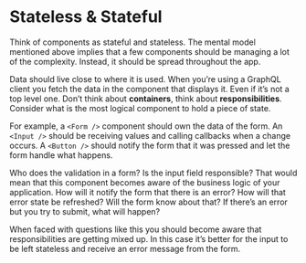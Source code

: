 # Stateless & Stateful

Think of components as stateful and stateless. The mental model mentioned above implies that a few components should be managing a lot of the complexity. Instead, it should be spread throughout the app.

Data should live close to where it is used. When you’re using a GraphQL client you fetch the data in the component that displays it. Even if it’s not a top level one. Don’t think about **containers**, think about **responsibilities**. Consider what is the most logical component to hold a piece of state.

For example, a `<Form />` component should own the data of the form. An `<Input />` should be receiving values and calling callbacks when a change occurs. A `<Button />` should notify the form that it was pressed and let the form handle what happens.

Who does the validation in a form? Is the input field responsible? That would mean that this component becomes aware of the business logic of your application. How will it notify the form that there is an error? How will that error state be refreshed? Will the form know about that? If there’s an error but you try to submit, what will happen?

When faced with questions like this you should become aware that responsibilities are getting mixed up. In this case it’s better for the input to be left stateless and receive an error message from the form.
